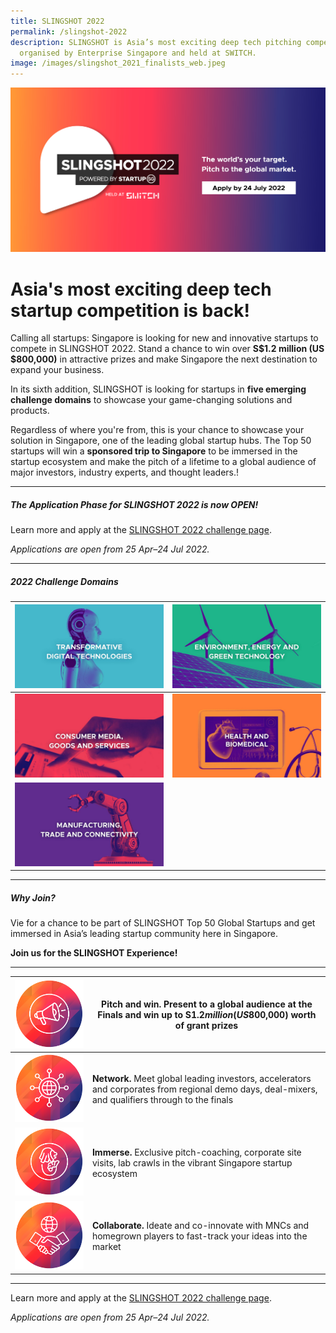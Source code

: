 ```yaml
---
title: SLINGSHOT 2022
permalink: /slingshot-2022
description: SLINGSHOT is Asia’s most exciting deep tech pitching competition
  organised by Enterprise Singapore and held at SWITCH.
image: /images/slingshot_2021_finalists_web.jpeg
---
```



![SLINGSHOT 2022 deep tech startup competitions applications are open](/images/SLINGSHOT/SLINGSHOT%202022/Slingshot2022_Banner_Rectangle_with_closing_date.jpg)

# Asia's most exciting deep tech startup competition is back!
Calling all startups: Singapore is looking for new and innovative startups to compete in SLINGSHOT 2022. Stand a chance to win over **S$1.2 million (US $800,000)** in attractive prizes and make Singapore the next destination to expand your business.

In its sixth addition, SLINGSHOT is looking for startups in **five emerging challenge domains** to showcase your game-changing solutions and products.

Regardless of where you're from, this is your chance to showcase your solution in Singapore, one of the leading global startup hubs. The Top 50 startups will win a **sponsored trip to Singapore** to be immersed in the startup ecosystem and make the pitch of a lifetime to a global audience of major investors, industry experts, and thought leaders.!

*** 
##### The Application Phase for SLINGSHOT 2022 is now OPEN!

Learn more and apply at the [SLINGSHOT 2022 challenge page](https://slingshot.agorize.com/2022-edition?t=SChLjY1dWUEJ5fLsq5wh9g&utm_source=switch&utm_medium=external&utm_campaign=slingshot2022).

*Applications are open from 25 Apr–24 Jul 2022.*

***
##### 2022 Challenge Domains

| ![SLINGSHOT Domain Transformative Digital Technology](/images/SLINGSHOT_Thumbnail_Domain_Transformative_Digital_Tech.jpg) | ![SLINGSHOT Domain Environment Energy and Green Technology](/images/SLINGSHOT_Thumbnail_Domain_Environment_Energy_Green_Tech.jpg) |
| -------- | -------- |
| ![SLINGSHOT Domain Consumer Media Goods and Services](/images/SLINGSHOT_Thumbnail_Domain_Consumer_Media_Goods_Services.jpg)     | ![SLINGSHOT Domain Health and Biomedical](/images/SLINGSHOT_Thumbnail_Domain_Health_Biomedical.jpg)     |
| ![SLINGSHOT Domain Manufacturing Trade Connectivity](/images/SLINGSHOT_Thumbnail_Domain_Manufacturing_Trade_Connectivity.jpg)     |      |

***
##### Why Join?

Vie for a chance to be part of SLINGSHOT Top 50 Global Startups and get immersed in Asia’s leading startup community here in Singapore.

**Join us for the SLINGSHOT Experience!**

***

| ![SLINGSHOT Pitch and Win](/images/SLINGSHOT_Icon_Pitch_and_Win.png) | **Pitch and win**. Present to a global audience at the Finals and win up to S$1.2 million (US$800,000) worth of grant prizes |
| -------- | -------- |
| ![SLINGSHOT Network](/images/SLINGSHOT_Icon_Network.png)     | **Network.** Meet global leading investors, accelerators and corporates from regional demo days, deal-mixers, and qualifiers through to the finals     |
| ![SLINGSHOT Immerse](/images/SLINGSHOT_Icon_Immerse.png)     | **Immerse.** Exclusive pitch-coaching, corporate site visits, lab crawls in the vibrant Singapore startup ecosystem    |
| ![SLINGSHOT Collaborate](/images/SLINGSHOT_Icon_Collaborate.png)     | **Collaborate.** Ideate and co-innovate with MNCs and homegrown players to fast-track your ideas into the market     |

***

Learn more and apply at the [SLINGSHOT 2022 challenge page](https://slingshot.agorize.com/2022-edition?t=SChLjY1dWUEJ5fLsq5wh9g&utm_source=switch&utm_medium=external&utm_campaign=slingshot2022).

*Applications are open from 25 Apr–24 Jul 2022.*